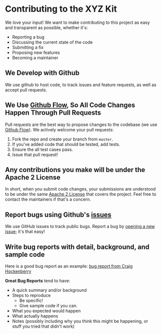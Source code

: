 # Contributing to the XYZ Kit
We love your input! We want to make contributing to this project as easy and transparent as possible, whether it's:

- Reporting a bug
- Discussing the current state of the code
- Submitting a fix
- Proposing new features
- Becoming a maintainer

## We Develop with Github
We use github to host code, to track issues and feature requests, as well as accept pull requests.

## We Use [Github Flow](https://guides.github.com/introduction/flow/index.html), So All Code Changes Happen Through Pull Requests
Pull requests are the best way to propose changes to the codebase (we use [Github Flow](https://guides.github.com/introduction/flow/index.html)). We actively welcome your pull requests:

1. Fork the repo and create your branch from `master`.
2. If you've added code that should be tested, add tests.
3. Ensure the all test cases pass.
4. Issue that pull request!

## Any contributions you make will be under the Apache 2 License
In short, when you submit code changes, your submissions are understood to be under the same [Apache 2 License](https://choosealicense.com/licenses/apache-2.0/) that covers the project. Feel free to contact the maintainers if that's a concern.

## Report bugs using Github's [issues](https://github.com/walt-id/waltid-xyzkit/issues)
We use GitHub issues to track public bugs. Report a bug by [opening a new issue](https://github.com/walt-id/waltid-xyzkit/issues/new); it's that easy!

## Write bug reports with detail, background, and sample code
Here is a good bug report as an example: [bug report from Craig Hockenberry](http://www.openradar.me/11905408)

**Great Bug Reports** tend to have:

- A quick summary and/or background
- Steps to reproduce
    - Be specific!
    - Give sample code if you can.
- What you expected would happen
- What actually happens
- Notes (possibly including why you think this might be happening, or stuff you tried that didn't work)

